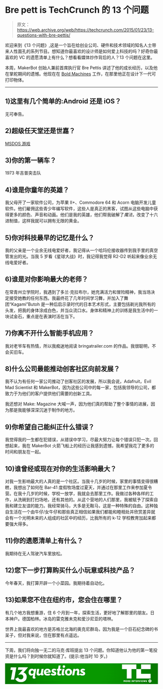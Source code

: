 # Bre pett is TechCrunch 的 13 个问题

> 原文：<https://web.archive.org/web/https://techcrunch.com/2015/01/23/13-questions-with-bre-pettis/>

欢迎来到《13 个问题》,这是一个旨在给创业公司、硬件和技术领域的知名人士带来人性面孔的系列节目。想知道你最喜欢的设计师是如何爱上科技的吗？好奇你最喜欢的 VC 的遗愿清单上有什么？想看看媒体炒作背后的人？13 个问题在这里。

本周，MakerBot 创始人兼前首席执行官 Bre Pettis 讲述了他的成长经历，以及他在掌舵期间的遗憾。他现在在 [Bold Machines](https://web.archive.org/web/20221005085719/https://beta.techcrunch.com/2014/09/22/makerbots-bre-pettis-launches-bold-machines-a-workshop-for-3d-printed-stuff/) 工作，在那里他正在设计下一代可打印物体。

* * *

## 1)这里有几个简单的:Android 还是 iOS？

无可奉告。

## 2)超级任天堂还是世嘉？

[MSDOS 游戏](https://web.archive.org/web/20221005085719/https://archive.org/post/1029542/over-2300-ms-dos-games-now-completely-free-to-play-at-internet-archive)

## 3)你的第一辆车？

1973 年吉普突击队

## 4)谁是你童年的英雄？

我父母开了一家软件公司，为苹果 II+、Commodore 64 和 Acorn 电脑开发儿童软件。他们雇佣这些青少年编写软件，这些人是真正的黑客，试图从这些电脑中获得更多的颜色、声音和动画。他们是我的英雄，他们帮我破解了*魔法*，改变了十六进制值，这样我就可以拥有无限的黄金。

## 5)你对科技最早的记忆是什么？

我的父亲是一个业余无线电爱好者，我记得从一个哈玛伦接收器传到我手里的真空管发出的光。当我 5 岁看《星球大战》时，我记得我觉得 R2-D2 听起来像业余无线电爱好者。

## 6)谁是对你影响最大的老师？

在常青州立学院时，我遇到了多兰·克拉布尔，她充满活力和冒险精神，我当场决定接受她教的任何东西。我最终花了几年时间学习舞，并加入了舞团“Kagami”Butoh 是一种后启示录时代的日本艺术形式，主要包括剃光我所有的头发，把我的身体涂成白色，并当众流口水。身体和精神上的训练是我生活中的一块试金石，重点是在表演时活在当下。

## 7)你离不开什么智能手机应用？

我对老爷车有热情，所以我痴迷地阅读 bringatrailer.com 的作品。我很聪明，不会买旧车。

## 8)什么公司最能推动创客社区向前发展？

我不认为有任何一家公司推动了创客社区的发展，所以我会说，Adafruit，Evil Mad Scientist 和 MakerBot，因为这些公司中的每一家，包括我领导的公司，都致力于为他们的客户提供他们需要的创新工具。

我还想对 Make: Magazine 大喊一声，因为他们真的帮助了整个事情的进展，因为那是我能够深深沉迷于制作的地方。

## 9)你希望自己能纠正什么错误？

我觉得我的一生都在犯错误，从错误中学习，尽最大努力让每个错误只犯一次。回想起来，我在 MakerBot 火箭飞船上的经历让我感到遗憾，我希望我花了更多的时间和朋友在一起。

## 10)谁曾经或现在对你的生活影响最大？

对我一生影响最大的人真的是一个社区。当我十几岁的时候，家里的事情变得很糟糕，我想出了如何在 Bar-41 度假牧场度过夏天，并通过在那里工作来参加夏令营。在我十几岁的时候，学校一放学，我就会去那里工作。我做过各种各样的工作，从洗碗到打扫场地，还有其他的。从这个营地的人们那里，我被赋予了探索自我和建立友谊的能力。我经常骑马，大多是无鞍马，这是一种特殊的自由。这种独自生活在一个由牛仔/女牛仔和那些真正相信如果我们都能和睦相处并欣赏差异就会有一个光明未来的人组成的社区中的经历，比我所有的 k-12 学校教育加起来都要强大得多。

## 11)你的遗愿清单上有什么？

我期待在无人驾驶汽车里放松。

## 12)您下一步打算购买什么小玩意或科技产品？

今年春天，我打算开辟一个小菜园。我期待着自动化。

## 13)如果您不住在纽约市，您会住在哪里？

有几个地方我想重游，住 6 个月到一年，探索生活，更好地了解那里的朋友。日本神户。德国柏林。冰岛的雷克雅未克和爱沙尼亚的塔林。

世界上我最喜欢的地方是苏格兰北海的奥克尼群岛，因为我是一个巨石纪念碑的书呆子，但对我来说，住在那里有点遥远。

* * *

下周，我们将向独一无二的马克·库班提出 13 个问题。你知道他认为他的第一笔投资是什么吗？到时候你就知道了。(提示:他当时 10 岁。)

[![13questions-banner](img/04f54ee79346e08252670db788573024.png)](https://web.archive.org/web/20221005085719/https://beta.techcrunch.com/tag/13-questions/)